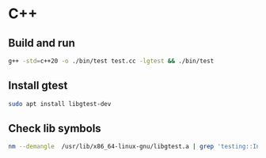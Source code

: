 # C++

## Build and run
```bash
g++ -std=c++20 -o ./bin/test test.cc -lgtest && ./bin/test
```

## Install gtest
```bash
sudo apt install libgtest-dev  
```

## Check lib symbols
```bash
nm --demangle  /usr/lib/x86_64-linux-gnu/libgtest.a | grep 'testing::InitGoogleTest'
```
